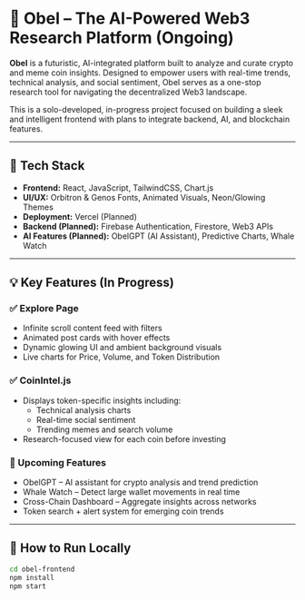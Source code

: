 # 🧱 Obel – The AI-Powered Web3 Research Platform (Ongoing)

**Obel** is a futuristic, AI-integrated platform built to analyze and curate crypto and meme coin insights. Designed to empower users with real-time trends, technical analysis, and social sentiment, Obel serves as a one-stop research tool for navigating the decentralized Web3 landscape.

This is a solo-developed, in-progress project focused on building a sleek and intelligent frontend with plans to integrate backend, AI, and blockchain features.

---

## 🔧 Tech Stack

- **Frontend:** React, JavaScript, TailwindCSS, Chart.js
- **UI/UX:** Orbitron & Genos Fonts, Animated Visuals, Neon/Glowing Themes
- **Deployment:** Vercel (Planned)
- **Backend (Planned):** Firebase Authentication, Firestore, Web3 APIs
- **AI Features (Planned):** ObelGPT (AI Assistant), Predictive Charts, Whale Watch

---

## 💡 Key Features (In Progress)

### ✅ Explore Page
- Infinite scroll content feed with filters
- Animated post cards with hover effects
- Dynamic glowing UI and ambient background visuals
- Live charts for Price, Volume, and Token Distribution

### ✅ CoinIntel.js
- Displays token-specific insights including:
  - Technical analysis charts
  - Real-time social sentiment
  - Trending memes and search volume
- Research-focused view for each coin before investing

### 🔮 Upcoming Features
- ObelGPT – AI assistant for crypto analysis and trend prediction
- Whale Watch – Detect large wallet movements in real time
- Cross-Chain Dashboard – Aggregate insights across networks
- Token search + alert system for emerging coin trends

---

## 🚀 How to Run Locally

```bash
cd obel-frontend
npm install
npm start
